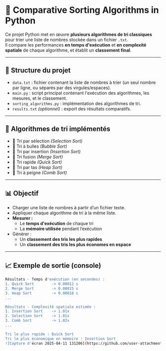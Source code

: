 # 🔢 Comparative Sorting Algorithms in Python

Ce projet Python met en œuvre **plusieurs algorithmes de tri classiques** pour trier une liste de nombres stockée dans un fichier `.txt`.  
Il compare les performances **en temps d'exécution** et **en complexité spatiale** de chaque algorithme, et établit un **classement final**.

---

## 📂 Structure du projet

- `data.txt` : fichier contenant la liste de nombres à trier (un seul nombre par ligne, ou séparés par des virgules/espaces).
- `main.py` : script principal contenant l'exécution des algorithmes, les mesures, et le classement.
- `sorting_algorithms.py` : implémentation des algorithmes de tri.
- `results.txt` *(optionnel)* : export des résultats comparatifs.

---

## 🚀 Algorithmes de tri implémentés

- 🔹 Tri par sélection *(Selection Sort)*
- 🔸 Tri à bulles *(Bubble Sort)*
- 🔹 Tri par insertion *(Insertion Sort)*
- 🔸 Tri fusion *(Merge Sort)*
- 🔹 Tri rapide *(Quick Sort)*
- 🔸 Tri par tas *(Heap Sort)*
- 🔹 Tri à peigne *(Comb Sort)*

---

## 📊 Objectif

- Charger une liste de nombres à partir d’un fichier texte.
- Appliquer chaque algorithme de tri à la même liste.
- **Mesurer :**
  - Le **temps d'exécution** de chaque tri
  - La **mémoire utilisée** pendant l’exécution
- Générer :
  - Un **classement des tris les plus rapides**
  - Un **classement des tris les plus économes en espace**

---

## 📈 Exemple de sortie (console)

```bash
Résultats - Temps d'exécution (en secondes) :
1. Quick Sort        -> 0.00012 s
2. Merge Sort        -> 0.00015 s
3. Heap Sort         -> 0.00018 s
...

Résultats - Complexité spatiale estimée :
1. Insertion Sort    -> 1.01x
2. Selection Sort    -> 1.01x
3. Comb Sort         -> 1.02x
...

Tri le plus rapide : Quick Sort
Tri le plus économique en mémoire : Insertion Sort
![Capture d'écran 2025-04-11 131206](https://github.com/user-attachments/assets/fe7cd9b0-07ef-4b22-8706-83fc2ed1e870)
